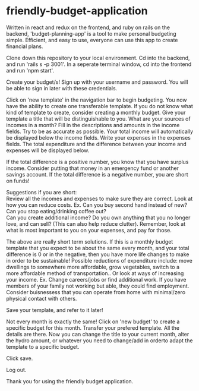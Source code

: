 # friendly-budget-application 
Written in react and redux on the frontend, and ruby on rails on the backend, 'budget-planning-app' is a tool to make personal budgeting simple.  Efficient, and easy to use, everyone can use this app to create financial plans.

Clone down this repository to your local environment.
Cd into the backend, and run 'rails s -p 3001'.
In a seperate terminal window, cd into the frontend and run 'npm start'.

Create your budget/s!
Sign up with your username and password.  You will be able to sign in later with these credentials.



Click on 'new template' in the navigation bar to begin budgeting.
You now have the ability to create one transferable template.  If you do not know what kind of template to create, consider creating a monthly budget.
Give your template a title that will be distinguishable to you.
What are your sources of incomes in a month?  Fill in the descriptions and amounts in the income fields.  Try to be as accurate as possible.
Your total income will automatically be displayed below the income fields.
Write your expenses in the expenses fields.
The total expenditure and the difference between your income and expenses will be displayed below.

If the total difference is a positive number, you know that you have surplus income. Consider putting that money in an emergency fund or another savings account.
If the total difference is a negative number, you are short on funds!

Suggestions if you are short:  
Review all the incomes and expenses to make sure they are correct.
Look at how you can reduce costs. Ex. Can you buy second hand instead of new?  Can you stop eating/drinking coffee out?  
Can you create additional income?  Do you own anything that you no longer love, and can sell?  (This can also help reduce clutter).
Remember, look at what is most important to you on your expenses, and pay for those.

The above are really short term solutions. If this is a monthly budget template that you expect to be about the same every month, and your total difference is 0 or in the negative, then you have more life changes to make in order to be sustainable! Possible reductions of expenditure include: move dwellings to somewhere more affordable, grow vegetables, switch to a more affordable method of transportation.. Or look at ways of increasing your income. Ex. Change careers/jobs or find additional work.  If you have members of your family not working but able, they could find employment. Consider buisnessess that you can operate from home with minimal/zero physical contact with others.

Save your template, and refer to it later!


Not every month is exactly the same!
Click on 'new budget' to create a specific budget for this month.
Transfer your prefered template.
All the details are there.  Now you can change the title to your current month, alter the hydro amount, or whatever you need to change/add in orderto adapt the template to a specific budget.

Click save. 

Log out.

Thank you for using the friendly budget application.
